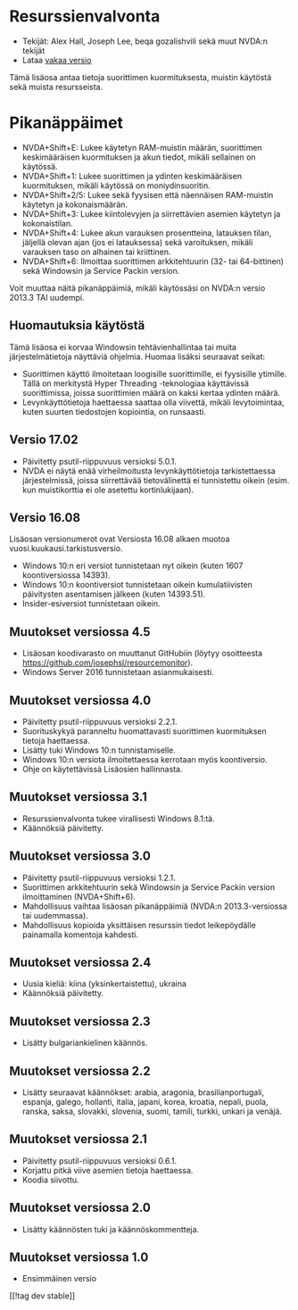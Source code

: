 # Resurssienvalvonta #

* Tekijät: Alex Hall, Joseph Lee, beqa gozalishvili sekä muut NVDA:n tekijät
* Lataa [vakaa versio][1]

Tämä lisäosa antaa tietoja suorittimen kuormituksesta, muistin käytöstä sekä
muista resursseista.

# Pikanäppäimet #

* NVDA+Shift+E: Lukee käytetyn RAM-muistin määrän, suorittimen
  keskimääräisen kuormituksen ja akun tiedot, mikäli sellainen on käytössä.
* NVDA+Shift+1: Lukee suorittimen ja ydinten keskimääräisen kuormituksen,
  mikäli käytössä on moniydinsuoritin.
* NVDA+Shift+2/5: Lukee sekä fyysisen että näennäisen RAM-muistin käytetyn
  ja kokonaismäärän.
* NVDA+Shift+3: Lukee kiintolevyjen ja siirrettävien asemien käytetyn ja
  kokonaistilan.
* NVDA+Shift+4: Lukee akun varauksen prosentteina, latauksen tilan, jäljellä
  olevan ajan (jos ei latauksessa) sekä varoituksen, mikäli varauksen taso
  on alhainen tai kriittinen.
* NVDA+Shift+6: Ilmoittaa suorittimen arkkitehtuurin (32- tai 64-bittinen)
  sekä Windowsin ja Service Packin version.

Voit muuttaa näitä pikanäppäimiä, mikäli käytössäsi on NVDA:n versio 2013.3
TAI uudempi.

## Huomautuksia käytöstä ##

Tämä lisäosa ei korvaa Windowsin tehtävienhallintaa tai muita
järjestelmätietoja näyttäviä ohjelmia. Huomaa lisäksi seuraavat seikat:

* Suorittimen käyttö ilmoitetaan loogisille suorittimille, ei fyysisille
  ytimille. Tällä on merkitystä Hyper Threading -teknologiaa käyttävissä
  suorittimissa, joissa suorittimien määrä on kaksi kertaa ydinten määrä.
* Levynkäyttötietoja haettaessa saattaa olla viivettä, mikäli levytoimintaa,
  kuten suurten tiedostojen kopiointia, on runsaasti.

## Versio 17.02

* Päivitetty psutil-riippuvuus versioksi 5.0.1.
* NVDA ei näytä enää virheilmoitusta levynkäyttötietoja tarkistettaessa
  järjestelmissä, joissa siirrettävää tietovälinettä ei tunnistettu oikein
  (esim. kun muistikorttia ei ole asetettu kortinlukijaan).

## Versio 16.08

Lisäosan versionumerot ovat Versiosta 16.08 alkaen muotoa
vuosi.kuukausi.tarkistusversio.

* Windows 10:n eri versiot tunnistetaan nyt oikein (kuten 1607
  koontiversiossa 14393).
* Windows 10:n koontiversiot tunnistetaan oikein kumulatiivisten päivitysten
  asentamisen jälkeen (kuten 14393.51).
* Insider-esiversiot tunnistetaan oikein.

## Muutokset versiossa 4.5 ##

* Lisäosan koodivarasto on muuttanut GitHubiin (löytyy osoitteesta
  https://github.com/josephsl/resourcemonitor).
* Windows Server 2016 tunnistetaan asianmukaisesti.

## Muutokset versiossa 4.0 ##

* Päivitetty psutil-riippuvuus versioksi 2.2.1.
* Suorituskykyä paranneltu huomattavasti suorittimen kuormituksen tietoja
  haettaessa.
* Lisätty tuki Windows 10:n tunnistamiselle.
* Windows 10:n versiota ilmoitettaessa kerrotaan myös koontiversio.
* Ohje on käytettävissä Lisäosien hallinnasta.

## Muutokset versiossa 3.1 ##

* Resurssienvalvonta tukee virallisesti Windows 8.1:tä.
* Käännöksiä päivitetty.

## Muutokset versiossa 3.0 ##

* Päivitetty psutil-riippuvuus versioksi 1.2.1.
* Suorittimen arkkitehtuurin sekä Windowsin ja Service Packin version
  ilmoittaminen (NVDA+Shift+6).
* Mahdollisuus vaihtaa lisäosan pikanäppäimiä (NVDA:n 2013.3-versiossa tai
  uudemmassa).
* Mahdollisuus kopioida yksittäisen resurssin tiedot leikepöydälle
  painamalla komentoja kahdesti.

## Muutokset versiossa 2.4 ##

* Uusia kieliä: kiina (yksinkertaistettu), ukraina
* Käännöksiä päivitetty.

## Muutokset versiossa 2.3 ##

* Lisätty bulgariankielinen käännös.

## Muutokset versiossa 2.2 ##

* Lisätty seuraavat käännökset: arabia, aragonia, brasilianportugali,
  espanja, galego, hollanti, italia, japani, korea, kroatia, nepali, puola,
  ranska, saksa, slovakki, slovenia, suomi, tamili, turkki, unkari ja
  venäjä.

## Muutokset versiossa 2.1 ##

* Päivitetty psutil-riippuvuus versioksi 0.6.1.
* Korjattu pitkä viive asemien tietoja haettaessa.
* Koodia siivottu.

## Muutokset versiossa 2.0 ##

* Lisätty käännösten tuki ja käännöskommentteja.

## Muutokset versiossa 1.0 ##

* Ensimmäinen versio

[[!tag dev stable]]

[1]: https://addons.nvda-project.org/files/get.php?file=rm
